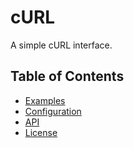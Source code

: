 # cURL

A simple cURL interface.

## Table of Contents

- [Examples](examples.md)
- [Configuration](configuration.md)
- [API](api.md)
- [License](license.md)
